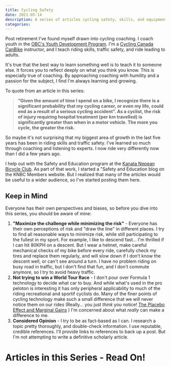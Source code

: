 ```yaml
---
title: Cycling Safety
date: 2021-05-14
description: A series of articles cycling safety, skills, and equipment for experienced cyclists
categories:
---
```


Post retirement I've found myself drawn into cycling coaching. I coach youth in the [OBC's Youth Development Program](https://www.ottawabicycleclub.ca/index.php/youth-program). I'm a [Cycling Canada CanBike](http://canbikecanada.ca/) instructor, and I teach riding skills, traffic safety, and ride leading to adults.

It's true that the best way to learn something well is to teach it to someone else. It forces you to reflect deeply on what you think you know. This is especially true of coaching. By approaching coaching with humility and a passion for the subject, I find I'm always learning and growing.

To quote from an article in this series:

 > **“Given the amount of time I spend on a bike, I recognize there is a significant probability that my cycling career, or even my life, could end as a result of a serious cycling accident”. As a cyclist, the risk of injury requiring hospital treatment (per km travelled) is significantly greater than when in a motor vehicle. The more you cycle, the greater the risk.**

 So maybe it's not surprising that my biggest area of growth in the last five years has been in riding skills and traffic safety. I've learned so much through coaching and listening to experts. I now ride very differently now than I did a few years ago.

I help out with the Safety and Education program at the [Kanata Nepean Bicycle Club](https://knbc.ca/). As part of that work, I started a
"Safety and Education blog on the KNBC Members website. But I realized that many of the articles would be useful to a wider audience, so I've started posting them here.

## Keep in Mind

Everyone has their own perspectives and biases, so before you dive into this series, you should be aware of mine:

1. **"Maximize the challenge while minimizing the risk"** - Everyone has their own perceptions of risk and "draw the line" in different places. I try to find all reasonable ways to minimize risk, while still participating to the fullest in my sport. For example, I like to descend fast... I'm thrilled if I can hit 80KPH on a descent. But I wear a helmet, make careful mechanical checks of my bike before every ride, carefully check my tires and replace them regularly, and will slow down if I don't know the descent well, or can't see around a turn. I have no problem riding on busy road in traffic, but I don't find that fun, and I don't commute anymore, so I try to avoid heavy traffic.
2. **Not trying to win a World Tour Race** - I don't pour over Formula 1 technology to decide what car to buy. And while what's used in the pro peloton is interesting it has only peripheral applicability to much of the riding recreational and sportif cyclists do. Many of the finer points of cycling technology make such a small difference that we will never notice them on our rides (Really... you just *think* you notice! [The Placebo Effect and Marginal Gains](https://marginalgainspodcast.cc/the-placebo-effect-and-marginal-gains/) ) I'm concerned about what *really* can make a difference to me.
3. **Considered Opinion** - I try to be as fact-based as I can. I research a topic pretty thoroughly, and double-check information. I use reputable, credible references. I'll provide links to references to back up a post. But I'm not attempting to write a definitive  scholarly article.

# Articles in this Series - Read On!
